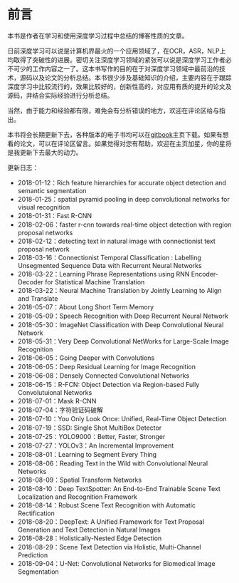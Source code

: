 # 前言

本书是作者在学习和使用深度学习过程中总结的博客性质的文章。

日前深度学习可以说是计算机界最火的一个应用领域了，在OCR，ASR，NLP上均取得了突破性的进展。密切关注深度学习领域的紧张可以说是深度学习工作者必不可少的工作内容之一了。这本书写作的目的在于对深度学习领域中最前沿的技术，源码以及论文的分析总结。本书很少涉及基础知识的介绍，主要内容在于跟踪深度学习中比较流行的，效果比较好的，创新性高的，对应用有质的提升的论文及源码，并结合实际经验进行分析总结。

当然，由于能力和经验都有限，难免会有分析错误的地方，欢迎在评论区给与指出。

本书将会长期更新下去，各种版本的电子书均可以在[gitbook](https://legacy.gitbook.com/book/senliuy/computer-vision/details)主页下载。如果有想看的论文，可以在评论区留言。如果觉得对您有帮助，欢迎在主页加星，你的星将是我更新下去最大的动力。

更新日志：

* 2018-01-12：Rich feature hierarchies for accurate object detection and semantic segmentation
* 2018-01-25：spatial pyramid pooling in deep convolutional networks for visual recognition
* 2018-01-31：Fast R-CNN
* 2018-02-06：faster r-cnn towards real-time object detection with region proposal networks
* 2018-02-12：detecting text in natural image with connectionist text proposal network
* 2018-03-16：Connectionist Temporal Classification : Labelling Unsegmented Sequence Data with Recurrent Neural Networks
* 2018-03-22：Learning Phrase Representations using RNN Encoder-Decoder for Statistical Machine Translation
* 2018-03-22：Neural Machine Translation by Jointly Learning to Align and Translate
* 2018-05-07：About Long Short Term Memory
* 2018-05-09：Speech Recognition with Deep Recurrent Neural Network
* 2018-05-30：ImageNet Classification with Deep Convolutional Neural Network
* 2018-05-31：Very Deep Convolutional NetWorks for Large-Scale Image Recognition
* 2018-06-05：Going Deeper with Convolutions
* 2018-06-05：Deep Residual Learning for Image Recognition
* 2018-06-08：Densely Connected Convolutional Networks
* 2018-06-15：R-FCN: Object Detection via Region-based Fully Convolutuional Networks
* 2018-07-01：Mask R-CNN
* 2018-07-04：字符验证码破解
* 2018-07-10：You Only Look Once: Unified, Real-Time Object Detection
* 2018-07-19：SSD: Single Shot MultiBox Detector
* 2018-07-25：YOLO9000：Better, Faster, Stronger
* 2018-07-27：YOLOv3：An Incremental Improvement
* 2018-08-01：Learning to Segment Every Thing
* 2018-08-06：Reading Text in the Wild with Convolutional Neural Networks
* 2018-08-09：Spatial Transform Networks
* 2018-08-10：Deep TextSpotter: An End-to-End Trainable Scene Text Localization and Recognition Framework
* 2018-08-14：Robust Scene Text Recognition with Automatic Rectification
* 2018-08-20：DeepText: A Unified Framework for Text Proposal Generation and Text Detection in Natural Images
* 2018-08-28：Holistically-Nested Edge Detection
* 2018-08-29：Scene Text Detection via Holistic, Multi-Channel Prediction
* 2018-09-04：U-Net: Convolutional Networks for Biomedical Image Segmentation



